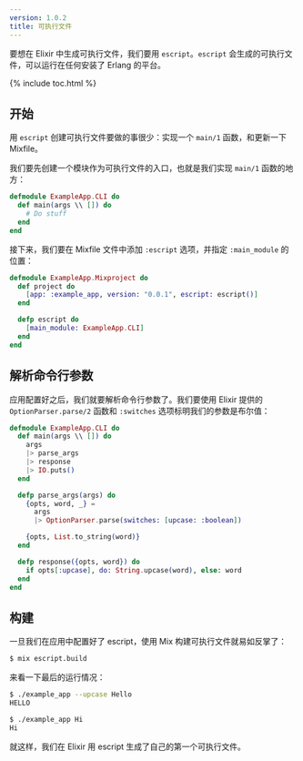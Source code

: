 ```yaml
---
version: 1.0.2
title: 可执行文件
---
```


要想在 Elixir 中生成可执行文件，我们要用 `escript`。`escript` 会生成的可执行文件，可以运行在任何安装了 Erlang 的平台。

{% include toc.html %}

## 开始

用 `escript` 创建可执行文件要做的事很少：实现一个 `main/1` 函数，和更新一下 Mixfile。  

我们要先创建一个模块作为可执行文件的入口，也就是我们实现 `main/1` 函数的地方：  

```elixir
defmodule ExampleApp.CLI do
  def main(args \\ []) do
    # Do stuff
  end
end
```

接下来，我们要在 Mixfile 文件中添加 `:escript` 选项，并指定 `:main_module` 的位置：  

```elixir
defmodule ExampleApp.Mixproject do
  def project do
    [app: :example_app, version: "0.0.1", escript: escript()]
  end

  defp escript do
    [main_module: ExampleApp.CLI]
  end
end
```

## 解析命令行参数

应用配置好之后，我们就要解析命令行参数了。我们要使用 Elixir 提供的 `OptionParser.parse/2` 函数和 `:switches` 选项标明我们的参数是布尔值：  

```elixir
defmodule ExampleApp.CLI do
  def main(args \\ []) do
    args
    |> parse_args
    |> response
    |> IO.puts()
  end

  defp parse_args(args) do
    {opts, word, _} =
      args
      |> OptionParser.parse(switches: [upcase: :boolean])

    {opts, List.to_string(word)}
  end

  defp response({opts, word}) do
    if opts[:upcase], do: String.upcase(word), else: word
  end
end
```

## 构建

一旦我们在应用中配置好了 escript，使用 Mix 构建可执行文件就易如反掌了：  

```bash
$ mix escript.build
```

来看一下最后的运行情况：  

```bash
$ ./example_app --upcase Hello
HELLO

$ ./example_app Hi
Hi
```

就这样，我们在 Elixir 用 escript 生成了自己的第一个可执行文件。  
